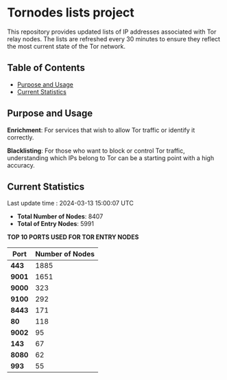 # Tornodes lists project

This repository provides updated lists of IP addresses associated with Tor relay nodes. The lists are refreshed every 30 minutes to ensure they reflect the most current state of the Tor network.

## Table of Contents

- [Purpose and Usage](#purpose-and-usage)
- [Current Statistics](#current-statistics)


## Purpose and Usage

**Enrichment**: For services that wish to allow Tor traffic or identify it correctly.

**Blacklisting**: For those who want to block or control Tor traffic, understanding which IPs belong to Tor can be a starting point with a high accuracy.

## Current Statistics

Last update time : 2024-03-13 15:00:07 UTC

- **Total Number of Nodes**: 8407
- **Total of Entry Nodes**: 5991

**TOP 10 PORTS USED FOR TOR ENTRY NODES**

| **Port** | **Number of Nodes** |
|------|-----------------|
| **443**   | 1885  |
| **9001**   | 1651  |
| **9000**   | 323  |
| **9100**   | 292  |
| **8443**   | 171  |
| **80**   | 118  |
| **9002**   | 95  |
| **143**   | 67  |
| **8080**   | 62  |
| **993**   | 55  |

